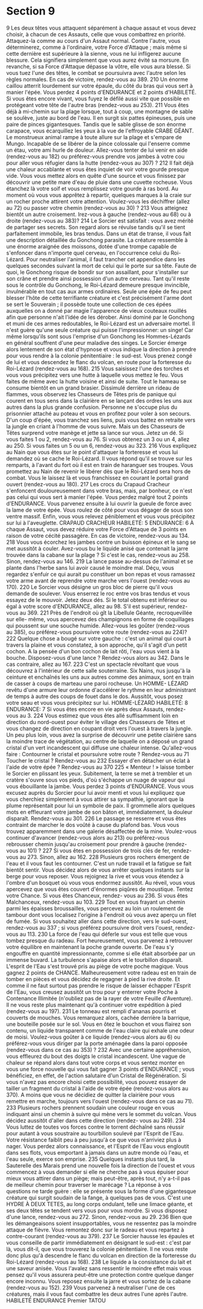 # Section 9

9
Les deux têtes vous attaquent séparément à chaque assaut et vous
devez choisir, à chacun de ces Assauts, celle que vous combattrez
en priorité. Attaquez-la comme au cours d'un Assaut normal.
Contre l'autre, vous déterminerez, comme à l'ordinaire, votre Force
d'Attaque ; mais même si cette dernière est supérieure à la sienne,
vous ne lui infligerez aucune blessure. Cela signifiera simplement
que vous aurez évité sa morsure. En revanche, si sa Force
d'Attaque dépasse la vôtre, elle vous aura blessé. Si vous tuez l'une
des têtes, le combat se poursuivra avec l'autre selon les règles
normales. En cas de victoire, rendez-vous au 389.
210
Un énorme caillou atterrit lourdement sur votre épaule, du côté du
bras qui vous sert à manier l'épée. Vous perdez 4 points
d'ENDURANCE et 2 points d'HABILETÉ. Si vous êtes encore
vivant, vous fuyez le défilé aussi vite que possible en protégeant
votre tête de l'autre bras (rendez-vous au 253).
211
Vous êtes déjà à mi-chemin sur la plage lorsque, tout à coup, une
montagne de sable se soulève, juste au bord de l'eau. Il en surgit
six pattes épineuses, puis une paire de pinces gigantesques. Tandis
que le sable glisse de son énorme carapace, vous écarquillez les
yeux à la vue de l'effroyable CRABE GÉANT. Le monstrueux
animal rampe à toute allure sur la plage et s'empare de Mungo.
Incapable de se libérer de la pince colossale qui l'enserre comme
un étau, votre ami hurle de douleur. Allez-vous tenter de lui venir
en aide (rendez-vous au 182) ou préférez-vous prendre vos jambes
à votre cou pour aller vous réfugier dans la hutte (rendez-vous au
307) ?
212
Il fait déjà une chaleur accablante et vous êtes inquiet de voir votre
gourde presque vide. Vous vous mettez alors en quête d'une source
et vous finissez par découvrir une petite mare d'eau de pluie dans
une cuvette rocheuse. Vous étanchez là votre soif et vous
remplissez votre gourde à ras bord. Au moment où vous vous
apprêtez à repartir, quelques marques à la craie sur un rocher
proche attirent votre attention. Voulez-vous les déchiffrer (allez au
72) ou passer votre chemin (rendez-vous au 30) ?
213
Vous atteignez bientôt un autre croisement. Irez-vous à gauche
(rendez-vous au 68) ou à droite (rendez-vous au 383)?
214
Le Sorcier est satisfait : vous avez mérité de partager ses secrets.
Son regard alors se révulse tandis qu'il se tient parfaitement
immobile, les bras tendus. Dans un état de transe, il vous fait une
description détaillée du Gonchong parasite. La créature ressemble
à une énorme araignée des moissons, dotée d'une trompe capable
de s'enfoncer dans n'importe quel cerveau, en l'occurrence celui du
Roi-Lézard. Pour neutraliser l'animal, il faut trancher cet appendice
dans les quelques secondes suivant la mort de celui qui le porte sur
sa tête. Faute de quoi, le Gonchong risque de bondir sur son
assaillant, pour s'installer sur son crâne et prendre ainsi possession
d'un autre cerveau. Tant qu'il reste sous le contrôle du Gonchong,
le Roi-Lézard demeure presque invincible, invulnérable en tout cas
aux armes ordinaires. Seule une épée de feu peut blesser l'hôte de
cette terrifiante créature et c'est précisément l'arme dont se sert le
Souverain ; il possède toute une collection de ces épées auxquelles
on a donné par magie l'apparence de vieux couteaux rouillés afin
que personne n'ait l'idée de les dérober. Ainsi dominé par le
Gonchong et muni de ces armes redoutables, le Roi-Lézard est un
adversaire mortel. Il n'est guère qu'une seule créature qui puisse
l'impressionner: un singe! Car même lorsqu'ils sont sous l'emprise
d'un Gonchong les Hommes-Lézards en général souffrent d'une
peur maladive des singes. Le Sorcier émerge alors lentement de
son état d'hypnose et vous indique la direction à prendre pour vous
rendre à la colonie pénitentiaire : le sud-est. Vous prenez congé de
lui et vous descendez le flanc du volcan, en route pour la forteresse
du Roi-Lézard (rendez-vous au 168).
215
Vous saisissez l'une des torches et vous vous précipitez vers une
hutte à laquelle vous mettez le feu. Vous faites de même avec la
hutte voisine et ainsi de suite. Tout le hameau se consume bientôt
en un grand brasier. Dissimulé derrière un rideau de flammes, vous
observez les Chasseurs de Têtes pris de panique qui courent en
tous sens dans la clairière en se lançant des ordres les uns aux
autres dans la plus grande confusion. Personne ne s'occupe plus du
prisonnier attaché au poteau et vous en profitez pour voler à son
secours. D'un coup d'épée, vous tranchez ses liens, puis vous battez
en retraite vers la jungle en criant à l'homme de vous suivre. Mais
un des Chasseurs de Têtes surprend votre manège et jette sa lance
sur vous. Jetez un dé. Si vous faites 1 ou 2, rendez-vous au 76. Si
vous obtenez un 3 ou un 4, allez au 250. Si vous faites un 5 ou un
6, rendez-vous au 323.
216
Vous expliquez au Nain que vous êtes sur le point d'attaquer la
forteresse et vous lui demandez où se cache le Roi-Lézard. Il vous
répond qu'il se trouve sur les remparts, à l'avant du fort où il est en
train de haranguer ses troupes. Vous promettez au Nain de revenir
le libérer dès que le Roi-Lézard sera hors de combat. Vous le
laissez là et vous franchissez en courant le portail grand ouvert
(rendez-vous au 180).
217
Les crocs du Crapaud Cracheur s'enfoncent douloureusement dans
votre bras, mais, par bonheur, ce n'est pas celui qui vous sert à
manier l'épée. Vous perdez malgré tout 2 points d'ENDURANCE.
Vous parvenez ensuite à lui ouvrir la gueule de force avec la lame
de votre épée. Vous roulez de côté pour vous dégager de sous son
ventre massif. Enfin, vous vous relevez péniblement et vous vous
précipitez sur lui à l'aveuglette.
CRAPAUD CRACHEUR HABILETÉ: 5 ENDURANCE: 6
À chaque Assaut, vous devez réduire votre Force d'Attaque de 3
points en raison de votre cécité passagère. En cas de victoire,
rendez-vous au 134.
218
Vous vous écorchez les jambes contre un buisson épineux et le
sang se met aussitôt à couler. Avez-vous bu le liquide anisé que
contenait la jarre trouvée dans la cabane sur la plage ? Si c'est le
cas, rendez-vous au 258. Sinon, rendez-vous au 146.
219
La lance passe au-dessus de l'animal et se plante dans l'herbe sans
lui avoir causé le moindre mal. Déçu, vous regardez s'enfuir ce qui
aurait pu constituer un bon repas et vous ramassez votre arme
avant de reprendre votre marche vers l'ouest (rendez-vous au 170).
220
Le Sorcier vous désigne un gros bloc de pierre qu'il vous demande
de soulever. Vous enserrez le roc entre vos bras tendus et vous
essayez de le mouvoir. Jetez deux dés. Si le total obtenu est
inférieur ou égal à votre score d'ENDURANCE, allez au 98. S'il
est supérieur, rendez-vous au 369.
221
Près de l'endroit où gît la Libellule Géante, recroquevillée sur elle-
même, vous apercevez des champignons en forme de coquillages
qui poussent sur une souche humide. Allez-vous les goûter
(rendez-vous au 385), ou préférez-vous poursuivre votre route
(rendez-vous au 224)?
222
Quelque chose a bougé sur votre gauche : c'est un animal qui court
à travers la plaine et vous constatez, à son approche, qu'il s'agit
d'un petit cochon. A la pensée d'un bon cochon de lait rôti, l'eau
vous vient à la bouche. Disposez-vous d'une lance ? Rendez-vous
alors au 342. Dans le cas contraire, allez au 167.
223
C'est un spectacle révoltant que vous découvrez à l'intérieur de
cette salle souterraine. Six Nains, nus jusqu'à la ceinture et
enchaînés les uns aux autres comme des animaux, sont en train de
casser à coups de marteau une paroi rocheuse. Un HOMME-
LÉZARD revêtu d'une armure leur ordonne d'accélérer le rythme
en leur administrant de temps à autre des coups de fouet dans le
dos. Aussitôt, vous posez votre seau et vous vous précipitez sur lui.
HOMME-LÉZARD HABILETÉ: 8 ENDURANCE: 7
Si vous êtes encore en vie après deux Assauts, rendez-vous au 3.
224
Vous estimez que vous êtes allé suffisamment loin en direction du
nord-ouest pour éviter le village des Chasseurs de Têtes et vous
changez de direction en coupant droit vers l'ouest à travers la
jungle. Un peu plus loin, vous avez la surprise de découvrir une
petite clairière sans la moindre trace de végétation, au centre de
laquelle on a déposé un grand cristal d'un vert incandescent qui
diffuse une chaleur intense. Qu'allez-vous faire :
Contourner le cristal et poursuivre votre route ? Rendez-vous au 71
Toucher le cristal ? Rendez-vous au 232
Essayer d'en détacher un éclat à l'aide de votre épée ? Rendez-vous
au 370
225
« Menteur ! » laisse tomber le Sorcier en plissant les yeux.
Subitement, la terre se met à trembler et un cratère s'ouvre sous vos
pieds, d'où s'échappe un nuage de vapeur qui vous ébouillante la
jambe. Vous perdez 3 points d'ENDURANCE. Vous vous excusez
auprès du Sorcier pour lui avoir menti et vous lui expliquez que
vous cherchiez simplement à vous attirer sa sympathie, ignorant
que la plume représentait pour lui un symbole de paix. Il
grommelle alors quelques mots en effleurant votre jambe de son
bâton et, immédiatement, la douleur disparaît. Rendez-vous au
301.
226
Le passage se resserre et vous êtes contraint de marcher le dos
voûté à cause du plafond bas. Vous vous trouvez apparemment
dans une galerie désaffectée de la mine. Voulez-vous continuer
d'avancer (rendez-vous alors au 213) ou préférez-vous rebrousser
chemin jusqu'au croisement pour prendre à gauche (rendez-vous au
101) ?
227
Si vous êtes en possession de trois clés de fer, rendez-vous au 273.
Sinon, allez au 162.
228
Plusieurs gros rochers émergent de l'eau et il vous faut les
contourner. C'est un rude travail et la fatigue se fait bientôt sentir.
Vous décidez alors de vous arrêter quelques instants sur la berge
pour vous reposer. Vous rejoignez la rive et vous vous étendez à
l'ombre d'un bosquet où vous vous endormez aussitôt. Au réveil,
vous vous apercevez que vous êtes couvert d'énormes piqûres de
moustique. Tentez votre Chance. Si vous êtes Chanceux, rendez-
vous au 236. Si vous êtes Malchanceux, rendez-vous au 103.
229
Tout en vous frayant un chemin parmi les épaisses broussailles,
vous percevez au loin un roulement de tambour dont vous localisez
l'origine à l'endroit où vous avez aperçu un filet de fumée. Si vous
souhaitez aller dans cette direction, vers le sud-ouest, rendez-vous
au 337 ; si vous préférez poursuivre droit vers l'ouest, rendez-vous
au 113.
230
La force de l'eau qui déferle sur vous est telle que vous tombez
presque du radeau. Fort heureusement, vous parvenez à retrouver
votre équilibre en maintenant la poche grande ouverte. De l'eau s'y
engouffre en quantité impressionnante, comme si elle était
absorbée par un immense buvard. La turbulence s'apaise alors et le
tourbillon disparaît. L'esprit de l'Eau s'est trouvé pris au piège de
votre poche magique. Vous gagnez 2 points de CHANCE.
Malheureusement votre radeau est en train de tomber en pièces et
vous décidez de regagner à pied la rive droite. Et comme il ne faut
surtout pas prendre le risque de laisser échapper l'Esprit de l'Eau,
vous creusez aussitôt un trou pour y enterrer votre Poche à
Contenance Illimitée (n'oubliez pas de la rayer de votre Feuille
d'Aventure). Il ne vous reste plus maintenant qu'à continuer votre
expédition à pied (rendez-vous au 197).
231
Le tonneau est rempli d'ananas pourris et couverts de mouches.
Vous remarquez alors, cachée derrière la barrique, une bouteille
posée sur le sol. Vous en ôtez le bouchon et vous flairez son
contenu, un liquide transparent comme de l'eau claire qui exhale
une odeur de moisi. Voulez-vous goûter à ce liquide (rendez-vous
alors au 6) ou préférez-vous vous diriger par la porte aménagée
dans la paroi opposée (rendez-vous dans ce cas au 353) ?
232
Avec une certaine appréhension, vous effleurez du bout des doigts
le cristal incandescent. Une vague de chaleur se répand alors dans
tout votre corps et vous sentez monter en vous une force nouvelle
qui vous fait gagner 3 points d'ENDURANCE ; vous bénéficiez, en
effet, de l'action salutaire d'un Cristal de Régénération. Si vous
n'avez pas encore choisi cette possibilité, vous pouvez essayer de
tailler un fragment du cristal à l'aide de votre épée (rendez-vous
alors au 370). A moins que vous ne décidiez de quitter la clairière
pour vous remettre en marche, toujours vers l'ouest (rendez-vous
dans ce cas au 71).
233
Plusieurs rochers prennent soudain une couleur rouge en vous
indiquant ainsi un chemin à suivre qui mène vers le sommet du
volcan. Vous décidez aussitôt d'aller dans cette direction (rendez-
vous au 249).
234
Vous luttez de toutes vos forces contre le torrent déchaîné sans
réussir pour autant à vous soustraire au tourbillon soulevé par
l'Esprit de l'Eau. Votre résistance faiblit peu à peu jusqu'à ce que
vous n'arriviez plus à nager. Vous perdez alors connaissance, et
l'Esprit de l'Eau vous engloutit dans ses flots, vous emportant à
jamais dans un autre monde où l'eau, et l'eau seule, exerce son
emprise.
235
Quelques instants plus tard, la Sauterelle des Marais prend une
nouvelle fois la direction de l'ouest et vous commencez à vous
demander si elle ne cherche pas à vous épuiser pour mieux vous
attirer dans un piège; mais peut-être, après tout, n'y a-t-il pas de
meilleur chemin pour traverser le marécage ? La réponse à vos
questions ne tarde guère : elle se présente sous la forme d'une
gigantesque créature qui surgit soudain de la fange, à quelques pas
de vous. C'est une HYDRE À DEUX TETES, au long corps
ondulant, telle une limace géante, et ses deux têtes se tendent vers
vous pour vous mordre. Si vous disposez d'une lance, rendez-vous
au 272. Sinon, rendez-vous au 29.
236
Bien que les démangeaisons soient insupportables, vous ne
ressentez pas la moindre attaque de fièvre. Vous remontez donc sur
le radeau et vous repartez à contre-courant (rendez-vous au 379).
237
Le Sorcier hausse les épaules et vous conseille de partir
immédiatement en désignant le sud-est : c'est par là, vous dit-il,
que vous trouverez la colonie pénitentiaire. Il ne vous reste donc
plus qu'à descendre le flanc du volcan en direction de la forteresse
du Roi-Lézard (rendez-vous au 168).
238
Le liquide a la consistance du lait et une saveur anisée. Vous
l'avalez sans ressentir le moindre effet mais vous pensez qu'il vous
assurera peut-être une protection contre quelque danger encore
inconnu. Vous reposez ensuite la jarre et vous sortez de la cabane
(rendez-vous au 152).
239
Vous parvenez à neutraliser l'une de ces créatures, mais il vous
faut combattre les deux autres l'une après l'autre.
HABILETÉ ENDURANCE
Premier TATOU
